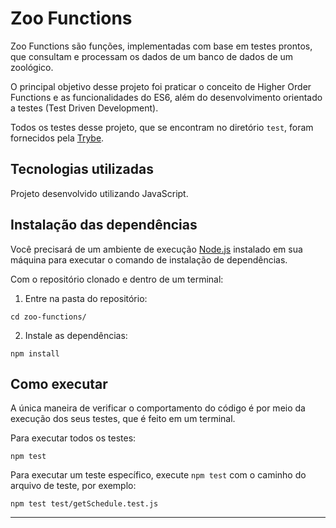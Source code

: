 # Zoo Functions

Zoo Functions são funções, implementadas com base em testes prontos, que consultam e processam os dados de um banco de dados de um zoológico.

O principal objetivo desse projeto foi praticar o conceito de Higher Order Functions e as funcionalidades do ES6, além do desenvolvimento orientado a testes (Test Driven Development).

Todos os testes desse projeto, que se encontram no diretório `test`, foram fornecidos pela [Trybe](https://betrybe.com).

## Tecnologias utilizadas

Projeto desenvolvido utilizando JavaScript.

## Instalação das dependências

Você precisará de um ambiente de execução [Node.js](https://nodejs.org) instalado em sua máquina para executar o comando de instalação de dependências.

Com o repositório clonado e dentro de um terminal:

1. Entre na pasta do repositório:

```
cd zoo-functions/
```

2. Instale as dependências:

```
npm install
```

## Como executar

A única maneira de verificar o comportamento do código é por meio da execução dos seus testes, que é feito em um terminal.

Para executar todos os testes:

```
npm test
```

Para executar um teste específico, execute `npm test` com o caminho do arquivo de teste, por exemplo:

```
npm test test/getSchedule.test.js
```

---

